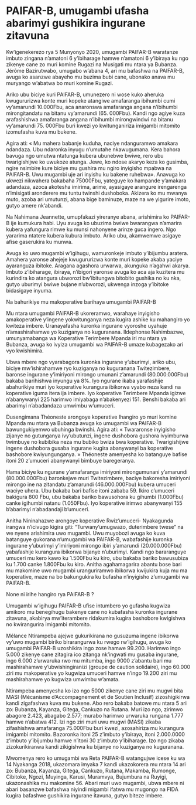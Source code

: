 # PAIFAR-B, umugambi ufasha abarimyi gushikira ingurane zitavuna

Kw’igenekerezo rya 5 Munyonyo 2020, umugambi PAIFAR-B waratanze imbuto zingana n’amatoni 6 y’ibiharage hamwe n’amatoni 6 y’ibiraya ku ngo zikenye cane zo muri komine Rugazi na Musigati mu ntara ya Bubanza. Jérôme Bazirutwabo, umugabo w’abana 4, ari mu bafashwa na PAIFAR-B, avuga ko asanzwe abayeho mu buzima bubi cane, ubonako anava mu muryango w’abatwa bo muri komine Rugazi.

Ariko ubu biciye kuri PAIFAR-B, umunezero ni wose kuko aheruka kwugururizwa konte muri kopeke atangiwe amafaranga ibihumbi cumi vy’amarundi 10.000Fbu, aca anaronswa amafaranga angana n’ibihumbi mirongitandatu na bitanu vy’amarundi (65. 000Fbu). Kandi ngo agiye kuza arafashishwa amafaranga angana n’ibihumbi mirongwindwi na bitanu vy’amarundi 75. 000Fbu buri kwezi yo kwitunganiriza imigambi mitomito izomufasha kuva mu bukene.

Agira ati: « Mu mahera babanje kuduha, naciye ndanguramwo amakara ndandaza. Ubu ndaronka inyugu n’umutahe nkawugumana. Kera bahora bavuga ngo umutwa ntatunga kubera ubunebwe bwiwe, rero ubu twarigishijwe ko uwukoze atunga. Jewe, ko ndose akaryo keza ko gusimba, ngire nsimbire kure biciye mu gushira mu ngiro inyigisho mpabwa na PAIFAR-B. Uwu mugambi uje ari inyishu ku bakene ruhebwa». Anavuga ko ukwezi nikwahera bakabaha 75000Fbu, yateguye ko hampande y’amakara adandaza, azoca akotesha imirima, arime, ayasigaye arangure irengarenga n’imisigati aronderere mu tuntu twinshi dushoboka. Akizera ko mu mwanya muto, azoba ari umutunzi, abana bige baminuze, maze na we yigurire imoto, gutyo amere nk’abandi.

Na Nahimana Jeannette, umupfakazi yireranye abana, arishimira ko PAIFAR-B ije kumukura habi. Uyu avuga ko ubuzima bwiwe bwarangwa n’amarira kubera yafungura rimwe ku munsi nahonyene arinze guca ingero. Ngo yararima ntatere kubera kubura imbuto. Ariko ubu, akamwemwe asigaye afise gaserukira ku munwa.

Avuga ko uwo mugambi w’igihugu, wamuronkeje imbuto y’ibijumbu aratera. Amahera yaronse ahejeje kwugururizwa konte muri kopeke akaba yaciye ayaranguza ibitoke. Aragana agashora urwarwa, akunguka n’agahwi akarya. Imbuto z’ibiharage, ibiraya, n’ibigori yaronse avuga ko aca aja kuzitera mu kurindira ko atangura ubworozi bw’ibitungwa bitobito gushika no ku nka, gutyo uburimyi bwiwe bujane n’ubworozi, ukwenga inzoga y’ibitoke bidasigaye inyuma.

Na bahurikiye mu makoperative barihaya umugambi PAIFAR-B

Mu ntara umugambi PAIFAR-B ukoreramwo, warahaye inyigisho amakoperative y’ingene yokwitunganya neza kugira ashike ku mahangiro yo kwiteza imbere. Uranayafasha kuronka ingurane vyoroshe uyahuje n’amashirahamwe yo kuziganya no kuguranana. Ildephonse Nahimbazwe, umunyamabanga wa Koperative Terimbere Mpanda iri mu ntara ya Bubanza, avuga ko ivyiza umugambi wa PAIFAR-B umaze kubagezako ari vyo kwishimira.

Ubwa mbere ngo vyarabagora kuronka ingurane y’uburimyi, ariko ubu, biciye mw’ishirahamwe ryo kuziganya no kuguranana Twitezimbere, baronse ingurane y’imiriyoni mirongo umunani z’amarundi (80.000.000Fbu) bakaba barihishwa inyungu ya 8%. Iyo ngurane ikaba yarafashije abahurikiye muri iyo koperative kurangura ibikorwa vyabo neza kandi na koperative iguma itera ija imbere. Iyo koperative Terimbere Mpanda igizwe n’abanywanyi 225 harimwo imiyabaga n’abakenyezi 151. Benshi bakaba ari abarimyi n’abadandaza umwimbu w’umuceri.

Dusengimana Théoneste arongoye koperative Ihangiro yo muri komine Mpanda mu ntara ya Bubanza avuga ko umugambi wa PAIFAR-B bawungukiyemwo ubuhinga bwinshi. Agira ati: « Twararonse inyigisho zijanye no gutunganya ivy’ubutunzi, ingene dushobora gushora ivyimburwa twimbuye no kubibika neza mu bubiko bwiza bwa koperative. Twarigishijwe ingene dushobora gusaba ingurane kugira abanywanyi ba koperative bashobore kwiyungunganya. » Théoneste amenyesha ko batanguye bafise itoni 20 z’umuceri abanywanyi bimbuye baregeranya.

Hama biciye ku ngurane y’amafaranga imiriyoni mirongumunani y’amarundi (80.000.000Fbu) baronkejwe muri Twitezimbere, baciye bakoresha imiriyoni mirongo ine na zitandatu z’amarundi (46.000.000Fbu) kubera umuceri waciye uhera. Ubu bakaba bari bafise itoni zababa 59.  Ikiro c’umuceri bakigura 800 Fbu, ubu bakaba bariko bawusohora ku gihumbi (1.000Fbu) canke igihumbi natanu (1.050Fbu). Iyo koperative irimwo abanywanyi 155 b’abarimyi n’abadandaji b’umuceri.

Anitha Nininahazwe arongoye koperative Rwiz’umuceri- Nyakagunda irangwa n’icivugo kigira giti: “Turwany’umugwazo, duterimbere twese” na we nyene arishimira uwo mugambi. Uwu muyobozi avuga ko kuva batanguye gukorana n’umugambi wa PAIFAR-B, wabafashije kuronka ingurane y’uburimyi y’imiriyoni mirongo ibiri y’amarundi (20.000.000Fbu) yabafashije kurangura ibikorwa bijanye n’uburimyi. Kandi ngo bararanguye umuceri mu kero kawo ku 1.500Fbu ku kiro, ubu bakaba bariko bawusubiza ku 1.700 canke 1.800Fbu ku kiro. Anitha agahamagarira abantu bose bari mu makomine uwo mugambi uranguriramwo ibikorwa kwijukira kuja mu ma koperative, maze na bo bakungukira ku bufasha n’inyigisho z’umugambi wa PAIFAR-B.

None ni irihe hangiro rya PAIFAR-B ?

Umugambi w’igihugu PAIFAR-B ufise intumbero yo gufasha kugwiza amikoro mu benegihugu bakenye cane no kubafasha kuronka ingurane zitavuna, akabirya mw’iterambere ridakumira kugira bashobore kwigishwa no kwirangurira imigambi mitomito.

Mélance Ntirampeba ajejwe gukurikirana no gusuzuma ingene ibikorwa vy’uwo mugambi biriko birarangurwa ku rwego rw’igihugu, avuga ko umugambi PAIFAR-B uzoshikira ingo zose hamwe 99.200. Harimwo ingo 5.000 zikenye cane zitagira ico zitanga nk’ingwati mu gusaba ingurane, ingo 6.000 z’urwaruka rwo mu mitumba, ingo 9000 z’abantu bari mu mashirahamwe y’ubwishingiranizi (groupe de caution solidaire), ingo 60.000 ziri mu makoperative yo kugwiza umuceri hamwe n’ingo 19.200 ziri mu mashirahamwe yo kugwiza umwimbu w’amata.

Ntirampeba amenyesha ko izo ngo 5000 zikenye cane ziri mu mugwi bita MASI (Mécanisme d’Accompagnement et de Soutien Inclusif) zizoshigikirwa kandi zigafashwa kuva mu bukene. Abo rero bakaba batowe mu ntara 5 ari zo: Bubanza, Kayanza, Gitega, Cankuzo na Rutana. Muri izo ngo, zirimwo abagore 2.423, abagabo 2.577; murabo harimwo urwaruka rungana 1.777 hamwe n’abatwa 412.  Izi ngo ziri muri uwu mugwi (MASI) zikaba zifashishwa amafaranga 75.000Fbu buri kwezi, azosahiriza mu kurangura imigambi mitomito. Bazoronka itoni 25 z’imbuto y’ibiraya, itoni 2.000.0000 z’imbuto y’ibijumbu hamwe n’itoni 30 z’imbuto y’ibiharage. Izo ngo zikaba zizokurikiranwa kandi zikigishwa ku bijanye no kuziganya no kuguranana.

Mwomenya rero ko umugambi wa Reta PAIFAR-B watangujwe icese ku wa 14 Nyakanga 2018, ukazomara imyaka 7 kandi ukazokorera mu ntara 14 ari zo: Bubanza, Kayanza, Gitega, Cankuzo, Rutana, Makamba, Rumonge, Cibitoke, Ngozi, Muyinga, Karusi, Muramvya, Bujumbura na Ruyigi, ukazonashika mu makomine 56. Abari muri uwo mugambi, ubwa mbere ni abari basanzwe bafashwa niyindi migambi ifatwa mu mugongo na FIDA kugira bafashwe gushikira ingurane itavuna, gutyo biteze imbere.
